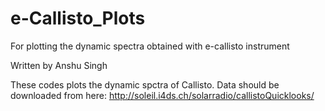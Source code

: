 # e-Callisto_Plots
For plotting the dynamic spectra obtained with e-callisto instrument

Written by Anshu Singh

These codes plots the dynamic spctra of Callisto.
Data should be downloaded from here:
http://soleil.i4ds.ch/solarradio/callistoQuicklooks/

